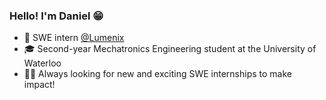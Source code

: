 ### Hello! I'm Daniel 😁

- 👷 SWE intern [@Lumenix](https://lumenix.com/)
- 🎓 Second-year Mechatronics Engineering student at the University of Waterloo
- 🤝🏻 Always looking for new and exciting SWE internships to make impact!



